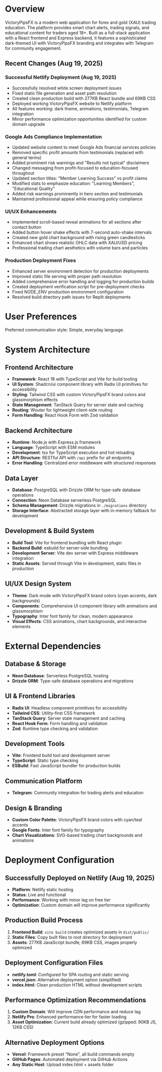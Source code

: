 # Overview

VictoryPipsFX is a modern web application for forex and gold (XAU) trading education. The platform provides smart chart alerts, trading signals, and educational content for traders aged 18+. Built as a full-stack application with a React frontend and Express backend, it features a sophisticated dark-themed UI with VictoryPipsFX branding and integrates with Telegram for community engagement.

## Recent Changes (Aug 19, 2025)

### Successful Netlify Deployment (Aug 19, 2025)
- Successfully resolved white screen deployment issues
- Fixed static file generation and asset path resolution
- Created clean production build with 277KB React bundle and 69KB CSS
- Deployed working VictoryPipsFX website to Netlify platform
- All features working: dark theme, animations, testimonials, Telegram integration
- Minor performance optimization opportunities identified for custom domain upgrade

### Google Ads Compliance Implementation
- Updated website content to meet Google Ads financial services policies
- Removed specific profit amounts from testimonials (replaced with general terms)
- Added prominent risk warnings and "Results not typical" disclaimers
- Changed messaging from profit-focused to education-focused throughout
- Updated section titles: "Member Learning Success" vs profit claims
- Modified stats to emphasize education: "Learning Members", "Educational Quality"
- Added risk warnings prominently in hero section and testimonials
- Maintained professional appeal while ensuring policy compliance

### UI/UX Enhancements
- Implemented scroll-based reveal animations for all sections after contact button
- Added button hover shake effects with 7-second auto-shake intervals
- Created new gold chart background with rising green candlesticks
- Enhanced chart shows realistic OHLC data with XAU/USD pricing
- Professional trading chart aesthetics with volume bars and particles

### Production Deployment Fixes
- Enhanced server environment detection for production deployments
- Improved static file serving with proper path resolution
- Added comprehensive error handling and logging for production builds
- Created deployment verification script for pre-deployment checks
- Fixed NODE_ENV production environment configuration
- Resolved build directory path issues for Replit deployments

# User Preferences

Preferred communication style: Simple, everyday language.

# System Architecture

## Frontend Architecture
- **Framework**: React 18 with TypeScript and Vite for build tooling
- **UI System**: Shadcn/ui component library with Radix UI primitives for accessibility
- **Styling**: Tailwind CSS with custom VictoryPipsFX brand colors and glassmorphism effects
- **State Management**: TanStack Query for server state and caching
- **Routing**: Wouter for lightweight client-side routing
- **Form Handling**: React Hook Form with Zod validation

## Backend Architecture
- **Runtime**: Node.js with Express.js framework
- **Language**: TypeScript with ESM modules
- **Development**: tsx for TypeScript execution and hot reloading
- **API Structure**: RESTful API with `/api` prefix for all endpoints
- **Error Handling**: Centralized error middleware with structured responses

## Data Layer
- **Database**: PostgreSQL with Drizzle ORM for type-safe database operations
- **Connection**: Neon Database serverless PostgreSQL
- **Schema Management**: Drizzle migrations in `./migrations` directory
- **Storage Interface**: Abstracted storage layer with in-memory fallback for development

## Development & Build System
- **Build Tool**: Vite for frontend bundling with React plugin
- **Backend Build**: esbuild for server-side bundling
- **Development Server**: Vite dev server with Express middleware integration
- **Static Assets**: Served through Vite in development, static files in production

## UI/UX Design System
- **Theme**: Dark mode with VictoryPipsFX brand colors (cyan accents, dark backgrounds)
- **Components**: Comprehensive UI component library with animations and glassmorphism
- **Typography**: Inter font family for clean, modern appearance
- **Visual Effects**: CSS animations, chart backgrounds, and interactive elements

# External Dependencies

## Database & Storage
- **Neon Database**: Serverless PostgreSQL hosting
- **Drizzle ORM**: Type-safe database operations and migrations

## UI & Frontend Libraries
- **Radix UI**: Headless component primitives for accessibility
- **Tailwind CSS**: Utility-first CSS framework
- **TanStack Query**: Server state management and caching
- **React Hook Form**: Form handling and validation
- **Zod**: Runtime type checking and validation

## Development Tools
- **Vite**: Frontend build tool and development server
- **TypeScript**: Static type checking
- **ESBuild**: Fast JavaScript bundler for production builds

## Communication Platform
- **Telegram**: Community integration for trading alerts and education

## Design & Branding
- **Custom Color Palette**: VictoryPipsFX brand colors with cyan/teal accents
- **Google Fonts**: Inter font family for typography
- **Chart Visualizations**: SVG-based trading chart backgrounds and animations

# Deployment Configuration

## Successfully Deployed on Netlify (Aug 19, 2025)
- **Platform**: Netlify static hosting
- **Status**: Live and functional
- **Performance**: Working with minor lag on free tier
- **Optimization**: Custom domain will improve performance significantly

## Production Build Process
1. **Frontend Build**: `vite build` creates optimized assets in `dist/public/`
2. **Static Files**: Copy built files to root directory for deployment
3. **Assets**: 277KB JavaScript bundle, 69KB CSS, images properly optimized

## Deployment Configuration Files
- **netlify.toml**: Configured for SPA routing and static serving
- **vercel.json**: Alternative deployment option (simplified)
- **index.html**: Clean production HTML without development scripts

## Performance Optimization Recommendations
1. **Custom Domain**: Will improve CDN performance and reduce lag
2. **Netlify Pro**: Enhanced performance tier for faster loading
3. **Asset Optimization**: Current build already optimized (gzipped: 90KB JS, 12KB CSS)

## Alternative Deployment Options
- **Vercel**: Framework preset "None", all build commands empty
- **GitHub Pages**: Automated deployment via GitHub Actions
- **Any Static Host**: Upload index.html + assets folder